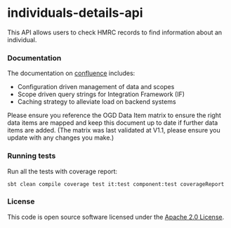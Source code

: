 
# individuals-details-api

This API allows users to check HMRC records to find information about an individual.

### Documentation
The documentation on [confluence](https://confluence.tools.tax.service.gov.uk/display/MDS/Development+space) includes:
- Configuration driven management of data and scopes
- Scope driven query strings for Integration Framework (IF)
- Caching strategy to alleviate load on backend systems

Please ensure you reference the OGD Data Item matrix to ensure the right data items are mapped and keep this document up to date if further data items are added.
(The matrix was last validated at V1.1, please ensure you update with any changes you make.)

### Running tests

Run all the tests with coverage report:

    sbt clean compile coverage test it:test component:test coverageReport

### License

This code is open source software licensed under the [Apache 2.0 License]("http://www.apache.org/licenses/LICENSE-2.0.html").
